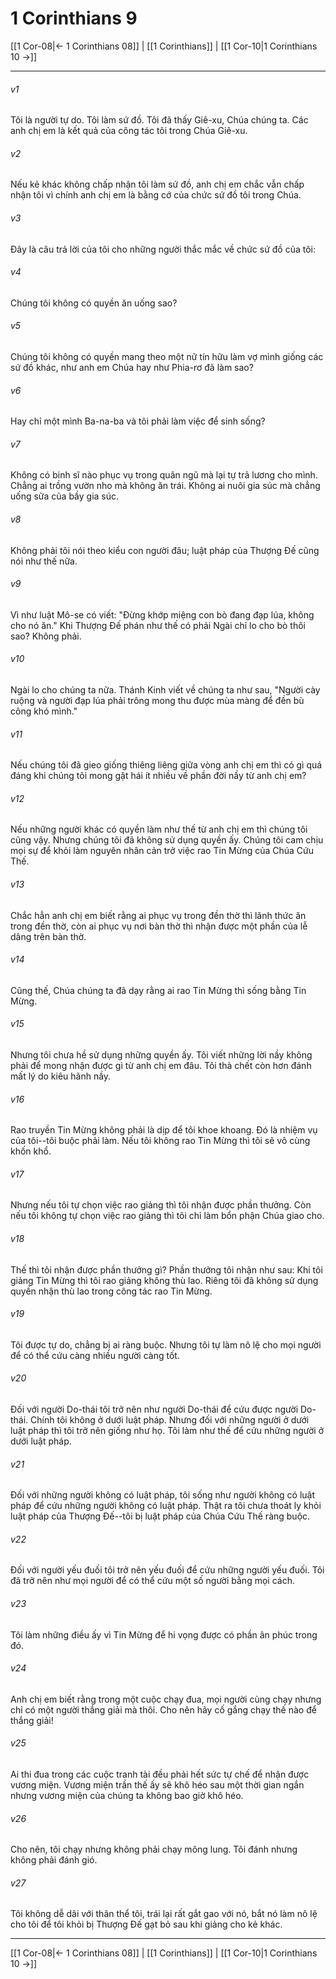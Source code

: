 # 1 Corinthians 9

[[1 Cor-08|← 1 Corinthians 08]] | [[1 Corinthians]] | [[1 Cor-10|1 Corinthians 10 →]]
***



###### v1 
Tôi là người tự do. Tôi làm sứ đồ. Tôi đã thấy Giê-xu, Chúa chúng ta. Các anh chị em là kết quả của công tác tôi trong Chúa Giê-xu. 

###### v2 
Nếu kẻ khác không chấp nhận tôi làm sứ đồ, anh chị em chắc vẫn chấp nhận tôi vì chính anh chị em là bằng cớ của chức sứ đồ tôi trong Chúa. 

###### v3 
Đây là câu trả lời của tôi cho những người thắc mắc về chức sứ đồ của tôi: 

###### v4 
Chúng tôi không có quyền ăn uống sao? 

###### v5 
Chúng tôi không có quyền mang theo một nữ tín hữu làm vợ mình giống các sứ đồ khác, như anh em Chúa hay như Phia-rơ đã làm sao? 

###### v6 
Hay chỉ một mình Ba-na-ba và tôi phải làm việc để sinh sống? 

###### v7 
Không có binh sĩ nào phục vụ trong quân ngũ mà lại tự trả lương cho mình. Chẳng ai trồng vườn nho mà không ăn trái. Không ai nuôi gia súc mà chẳng uống sữa của bầy gia súc. 

###### v8 
Không phải tôi nói theo kiểu con người đâu; luật pháp của Thượng Đế cũng nói như thế nữa. 

###### v9 
Vì như luật Mô-se có viết: "Đừng khớp miệng con bò đang đạp lúa, không cho nó ăn." Khi Thượng Đế phán như thế có phải Ngài chỉ lo cho bò thôi sao? Không phải. 

###### v10 
Ngài lo cho chúng ta nữa. Thánh Kinh viết về chúng ta như sau, "Người cày ruộng và người đạp lúa phải trông mong thu được mùa màng để đền bù công khó mình." 

###### v11 
Nếu chúng tôi đã gieo giống thiêng liêng giữa vòng anh chị em thì có gì quá đáng khi chúng tôi mong gặt hái ít nhiều về phần đời nầy từ anh chị em? 

###### v12 
Nếu những người khác có quyền làm như thế từ anh chị em thì chúng tôi cũng vậy. Nhưng chúng tôi đã không sử dụng quyền ấy. Chúng tôi cam chịu mọi sự để khỏi làm nguyên nhân cản trở việc rao Tin Mừng của Chúa Cứu Thế. 

###### v13 
Chắc hẳn anh chị em biết rằng ai phục vụ trong đền thờ thì lãnh thức ăn trong đền thờ, còn ai phục vụ nơi bàn thờ thì nhận được một phần của lễ dâng trên bàn thờ. 

###### v14 
Cũng thế, Chúa chúng ta đã dạy rằng ai rao Tin Mừng thì sống bằng Tin Mừng. 

###### v15 
Nhưng tôi chưa hề sử dụng những quyền ấy. Tôi viết những lời nầy không phải để mong nhận được gì từ anh chị em đâu. Tôi thà chết còn hơn đánh mất lý do kiêu hãnh nầy. 

###### v16 
Rao truyền Tin Mừng không phải là dịp để tôi khoe khoang. Đó là nhiệm vụ của tôi--tôi buộc phải làm. Nếu tôi không rao Tin Mừng thì tôi sẽ vô cùng khốn khổ. 

###### v17 
Nhưng nếu tôi tự chọn việc rao giảng thì tôi nhận được phần thưởng. Còn nếu tôi không tự chọn việc rao giảng thì tôi chỉ làm bổn phận Chúa giao cho. 

###### v18 
Thế thì tôi nhận được phần thưởng gì? Phần thưởng tôi nhận như sau: Khi tôi giảng Tin Mừng thì tôi rao giảng không thù lao. Riêng tôi đã không sử dụng quyền nhận thù lao trong công tác rao Tin Mừng. 

###### v19 
Tôi được tự do, chẳng bị ai ràng buộc. Nhưng tôi tự làm nô lệ cho mọi người để có thể cứu càng nhiều người càng tốt. 

###### v20 
Đối với người Do-thái tôi trở nên như người Do-thái để cứu được người Do-thái. Chính tôi không ở dưới luật pháp. Nhưng đối với những người ở dưới luật pháp thì tôi trở nên giống như họ. Tôi làm như thế để cứu những người ở dưới luật pháp. 

###### v21 
Đối với những người không có luật pháp, tôi sống như người không có luật pháp để cứu những người không có luật pháp. Thật ra tôi chưa thoát ly khỏi luật pháp của Thượng Đế--tôi bị luật pháp của Chúa Cứu Thế ràng buộc. 

###### v22 
Đối với người yếu đuối tôi trở nên yếu đuối để cứu những người yếu đuối. Tôi đã trở nên như mọi người để có thể cứu một số người bằng mọi cách. 

###### v23 
Tôi làm những điều ấy vì Tin Mừng để hi vọng được có phần ân phúc trong đó. 

###### v24 
Anh chị em biết rằng trong một cuộc chạy đua, mọi người cùng chạy nhưng chỉ có một người thắng giải mà thôi. Cho nên hãy cố gắng chạy thế nào để thắng giải! 

###### v25 
Ai thi đua trong các cuộc tranh tài đều phải hết sức tự chế để nhận được vương miện. Vương miện trần thế ấy sẽ khô héo sau một thời gian ngắn nhưng vương miện của chúng ta không bao giờ khô héo. 

###### v26 
Cho nên, tôi chạy nhưng không phải chạy mông lung. Tôi đánh nhưng không phải đánh gió. 

###### v27 
Tôi không dễ dãi với thân thể tôi, trái lại rất gắt gao với nó, bắt nó làm nô lệ cho tôi để tôi khỏi bị Thượng Đế gạt bỏ sau khi giảng cho kẻ khác.

***
[[1 Cor-08|← 1 Corinthians 08]] | [[1 Corinthians]] | [[1 Cor-10|1 Corinthians 10 →]]
